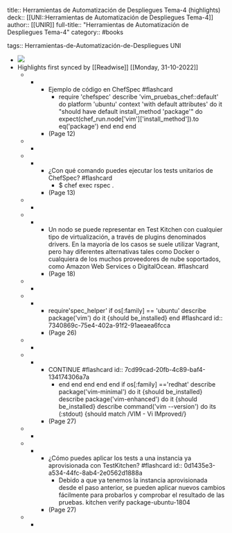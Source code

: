 title:: Herramientas de Automatización de Despliegues Tema-4 (highlights)
deck:: [[UNI::Herramientas de Automatización de Despliegues Tema-4]]
author:: [[UNIR]]
full-title:: "Herramientas de Automatización de Despliegues Tema-4"
category:: #books

tags:: Herramientas-de-Automatización-de-Despliegues UNI

- ![](https://readwise-assets.s3.amazonaws.com/media/uploaded_book_covers/profile_22942/edc3c94d-bca3-4fa2-89a7-0b0b46f46668.jpg)
- Highlights first synced by [[Readwise]] [[Monday, 31-10-2022]]
	- -
		- Ejemplo de código en ChefSpec #flashcard
			- require 'chefspec' describe 'vim_pruebas_chef::default' do platform 'ubuntu' context 'with default attributes' do it "should have default install_method 'package'" do expect(chef_run.node['vim']['install_method']).to eq('package') end end end
		- (Page 12)
	- -
	- -
		- ¿Con qué comando puedes ejecutar los tests unitarios de ChefSpec? #flashcard
			- $ chef exec rspec .
		- (Page 13)
	- -
	- -
		- Un nodo se puede representar en Test Kitchen con cualquier tipo de virtualización, a través de plugins denominados drivers. En la mayoría de los casos se suele utilizar Vagrant,  pero  hay  diferentes  alternativas  tales  como  Docker  o  cualquiera  de  los muchos  proveedores  de  nube  soportados,  como  Amazon  Web  Services  o DigitalOcean. #flashcard
		- (Page 18)
	- -
	- -
		- require'spec_helper' if os[:family] == 'ubuntu' describe package('vim') do it {should be_installed} end #flashcard
		  id:: 7340869c-75e4-402a-91f2-91aeaea6fcca
		- (Page 26)
	- -
	- -
		- CONTINUE #flashcard
		  id:: 7cd99cad-20fb-4c89-baf4-134174306a7a
			- end end end end end if os[:family] =='redhat' describe package('vim-minimal') do it {should be_installed} describe package('vim-enhanced') do it {should be_installed} describe command('vim --version') do its (:stdout) {should match /VIM - Vi IMproved/}
		- (Page 27)
	- -
	- -
		- ¿Cómo puedes aplicar los tests a una instancia ya aprovisionada con TestKitchen? #flashcard
		  id:: 0d1435e3-a534-44fc-8ab4-2e0562d1888a
			- Debido  a  que  ya  tenemos  la  instancia  aprovisionada  desde  el  paso  anterior,  se pueden aplicar nuevos cambios fácilmente para probarlos y comprobar el resultado de las pruebas. kitchen verify package-ubuntu-1804
		- (Page 27)
	- -
